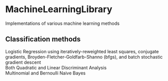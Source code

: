 # MachineLearningLibrary
Implementations of various machine learning methods
## Classification methods
Logistic Regression using iteratively-reweighted least squares, conjugate gradients, Broyden-Fletcher-Goldfarb-Shanno (bfgs), and batch stochastic gradient descent <br/>
Both Quadratic and Linear Discriminant Analysis <br /> 
Multinomial and Bernoulli Naive Bayes
